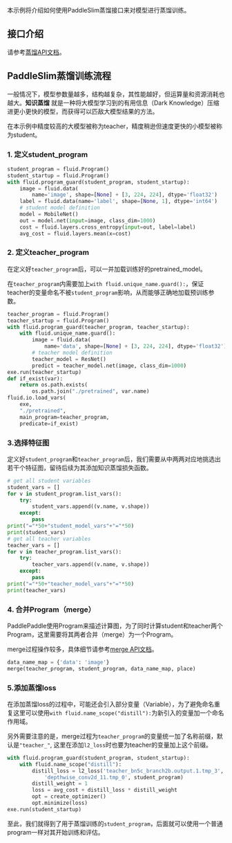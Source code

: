 本示例将介绍如何使用PaddleSlim蒸馏接口来对模型进行蒸馏训练。

## 接口介绍

请参考[蒸馏API文档](https://paddlepaddle.github.io/PaddleSlim/api/single_distiller_api/)。

## PaddleSlim蒸馏训练流程

一般情况下，模型参数量越多，结构越复杂，其性能越好，但运算量和资源消耗也越大。**知识蒸馏** 就是一种将大模型学习到的有用信息（Dark Knowledge）压缩进更小更快的模型，而获得可以匹敌大模型结果的方法。

在本示例中精度较高的大模型被称为teacher，精度稍逊但速度更快的小模型被称为student。

### 1. 定义student_program

```python
student_program = fluid.Program()
student_startup = fluid.Program()
with fluid.program_guard(student_program, student_startup):
    image = fluid.data(
        name='image', shape=[None] + [3, 224, 224], dtype='float32')
    label = fluid.data(name='label', shape=[None, 1], dtype='int64')
    # student model definition
    model = MobileNet()
    out = model.net(input=image, class_dim=1000)
    cost = fluid.layers.cross_entropy(input=out, label=label)
    avg_cost = fluid.layers.mean(x=cost)
```

### 2. 定义teacher_program

在定义好`teacher_program`后，可以一并加载训练好的pretrained_model。

在`teacher_program`内需要加上`with fluid.unique_name.guard():`，保证teacher的变量命名不被`student_program`影响，从而能够正确地加载预训练参数。

```python
teacher_program = fluid.Program()
teacher_startup = fluid.Program()
with fluid.program_guard(teacher_program, teacher_startup):
    with fluid.unique_name.guard():
        image = fluid.data(
            name='data', shape=[None] + [3, 224, 224], dtype='float32')
        # teacher model definition
        teacher_model = ResNet()
        predict = teacher_model.net(image, class_dim=1000)
exe.run(teacher_startup)
def if_exist(var):
    return os.path.exists(
        os.path.join("./pretrained", var.name)
fluid.io.load_vars(
    exe,
    "./pretrained",
    main_program=teacher_program,
    predicate=if_exist)
```

### 3.选择特征图

定义好`student_program`和`teacher_program`后，我们需要从中两两对应地挑选出若干个特征图，留待后续为其添加知识蒸馏损失函数。

```python
# get all student variables
student_vars = []
for v in student_program.list_vars():
    try:
        student_vars.append((v.name, v.shape))
    except:
        pass
print("="*50+"student_model_vars"+"="*50)
print(student_vars)
# get all teacher variables
teacher_vars = []
for v in teacher_program.list_vars():
    try:
        teacher_vars.append((v.name, v.shape))
    except:
        pass
print("="*50+"teacher_model_vars"+"="*50)
print(teacher_vars)
```

### 4. 合并Program（merge）

PaddlePaddle使用Program来描述计算图，为了同时计算student和teacher两个Program，这里需要将其两者合并（merge）为一个Program。

merge过程操作较多，具体细节请参考[merge API文档](https://paddlepaddle.github.io/PaddleSlim/api/single_distiller_api/#merge)。

```python
data_name_map = {'data': 'image'}
merge(teacher_program, student_program, data_name_map, place)
```

### 5.添加蒸馏loss

在添加蒸馏loss的过程中，可能还会引入部分变量（Variable），为了避免命名重复这里可以使用`with fluid.name_scope("distill"):`为新引入的变量加一个命名作用域。

另外需要注意的是，merge过程为`teacher_program`的变量统一加了名称前缀，默认是`"teacher_"`, 这里在添加`l2_loss`时也要为teacher的变量加上这个前缀。

```python
with fluid.program_guard(student_program, student_startup):
    with fluid.name_scope("distill"):
        distill_loss = l2_loss('teacher_bn5c_branch2b.output.1.tmp_3',
		    'depthwise_conv2d_11.tmp_0', student_program)
        distill_weight = 1
        loss = avg_cost + distill_loss * distill_weight
        opt = create_optimizer()
        opt.minimize(loss)
exe.run(student_startup)
```

至此，我们就得到了用于蒸馏训练的`student_program`，后面就可以使用一个普通program一样对其开始训练和评估。
